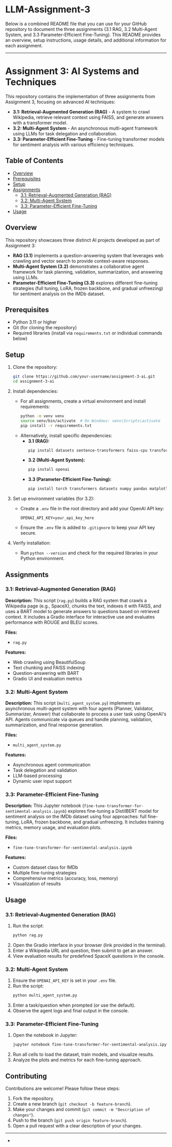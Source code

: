 # LLM-Assignment-3
Below is a combined README file that you can use for your GitHub repository to document the three assignments (3.1 RAG, 3.2 Multi-Agent System, and 3.3 Parameter-Efficient Fine-Tuning). This README provides an overview, setup instructions, usage details, and additional information for each assignment.

---

# Assignment 3: AI Systems and Techniques

This repository contains the implementation of three assignments from Assignment 3, focusing on advanced AI techniques:

- **3.1: Retrieval-Augmented Generation (RAG)** - A system to crawl Wikipedia, retrieve relevant context using FAISS, and generate answers with a transformer model.
- **3.2: Multi-Agent System** - An asynchronous multi-agent framework using LLMs for task delegation and collaboration.
- **3.3: Parameter-Efficient Fine-Tuning** - Fine-tuning transformer models for sentiment analysis with various efficiency techniques.

## Table of Contents

- [Overview](#overview)
- [Prerequisites](#prerequisites)
- [Setup](#setup)
- [Assignments](#assignments)
  - [3.1: Retrieval-Augmented Generation (RAG)](#31-retrieval-augmented-generation-rag)
  - [3.2: Multi-Agent System](#32-multi-agent-system)
  - [3.3: Parameter-Efficient Fine-Tuning](#33-parameter-efficient-fine-tuning)
- [Usage](#usage)


## Overview

This repository showcases three distinct AI projects developed as part of Assignment 3:

- **RAG (3.1)** implements a question-answering system that leverages web crawling and vector search to provide context-aware responses.
- **Multi-Agent System (3.2)** demonstrates a collaborative agent framework for task planning, validation, summarization, and answering using LLMs.
- **Parameter-Efficient Fine-Tuning (3.3)** explores different fine-tuning strategies (full tuning, LoRA, frozen backbone, and gradual unfreezing) for sentiment analysis on the IMDb dataset.

## Prerequisites

- Python 3.11 or higher
- Git (for cloning the repository)
- Required libraries (install via `requirements.txt` or individual commands below)

## Setup

1. Clone the repository:
   ```bash
   git clone https://github.com/your-username/assignment-3-ai.git
   cd assignment-3-ai
   ```

2. Install dependencies:
   - For all assignments, create a virtual environment and install requirements:
     ```bash
     python -m venv venv
     source venv/bin/activate  # On Windows: venv\Scripts\activate
     pip install -r requirements.txt
     ```
   - Alternatively, install specific dependencies:
     - **3.1 (RAG):**
       ```bash
       pip install datasets sentence-transformers faiss-cpu transformers gradio beautifulsoup4 requests rouge-score nltk
       ```
     - **3.2 (Multi-Agent System):**
       ```bash
       pip install openai
       ```
     - **3.3 (Parameter-Efficient Fine-Tuning):**
       ```bash
       pip install torch transformers datasets numpy pandas matplotlib seaborn psutil scikit-learn
       ```

3. Set up environment variables (for 3.2):
   - Create a `.env` file in the root directory and add your OpenAI API key:
     ```
     OPENAI_API_KEY=your_api_key_here
     ```
   - Ensure the `.env` file is added to `.gitignore` to keep your API key secure.

4. Verify installation:
   - Run `python --version` and check for the required libraries in your Python environment.

## Assignments

### 3.1: Retrieval-Augmented Generation (RAG)

**Description:** This script (`rag.py`) builds a RAG system that crawls a Wikipedia page (e.g., SpaceX), chunks the text, indexes it with FAISS, and uses a BART model to generate answers to questions based on retrieved context. It includes a Gradio interface for interactive use and evaluates performance with ROUGE and BLEU scores.

**Files:**
- `rag.py`

**Features:**
- Web crawling using BeautifulSoup
- Text chunking and FAISS indexing
- Question-answering with BART
- Gradio UI and evaluation metrics

### 3.2: Multi-Agent System

**Description:** This script (`multi_agent_system.py`) implements an asynchronous multi-agent system with four agents (Planner, Validator, Summarizer, Answer) that collaborate to process a user task using OpenAI's API. Agents communicate via queues and handle planning, validation, summarization, and final response generation.

**Files:**
- `multi_agent_system.py`

**Features:**
- Asynchronous agent communication
- Task delegation and validation
- LLM-based processing
- Dynamic user input support

### 3.3: Parameter-Efficient Fine-Tuning

**Description:** This Jupyter notebook (`fine-tune-transformer-for-sentimental-analysis.ipynb`) explores fine-tuning a DistilBERT model for sentiment analysis on the IMDb dataset using four approaches: full fine-tuning, LoRA, frozen backbone, and gradual unfreezing. It includes training metrics, memory usage, and evaluation plots.

**Files:**
- `fine-tune-transformer-for-sentimental-analysis.ipynb`

**Features:**
- Custom dataset class for IMDb
- Multiple fine-tuning strategies
- Comprehensive metrics (accuracy, loss, memory)
- Visualization of results

## Usage

### 3.1: Retrieval-Augmented Generation (RAG)
1. Run the script:
   ```bash
   python rag.py
   ```
2. Open the Gradio interface in your browser (link provided in the terminal).
3. Enter a Wikipedia URL and question, then submit to get an answer.
4. View evaluation results for predefined SpaceX questions in the console.

### 3.2: Multi-Agent System
1. Ensure the `OPENAI_API_KEY` is set in your `.env` file.
2. Run the script:
   ```bash
   python multi_agent_system.py
   ```
3. Enter a task/question when prompted (or use the default).
4. Observe the agent logs and final output in the console.

### 3.3: Parameter-Efficient Fine-Tuning
1. Open the notebook in Jupyter:
   ```bash
   jupyter notebook fine-tune-transformer-for-sentimental-analysis.ipynb
   ```
2. Run all cells to load the dataset, train models, and visualize results.
3. Analyze the plots and metrics for each fine-tuning approach.

## Contributing

Contributions are welcome! Please follow these steps:
1. Fork the repository.
2. Create a new branch (`git checkout -b feature-branch`).
3. Make your changes and commit (`git commit -m "Description of changes"`).
4. Push to the branch (`git push origin feature-branch`).
5. Open a pull request with a clear description of your changes.


---


-
